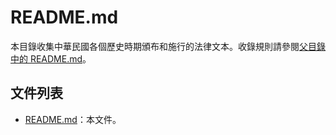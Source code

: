 # README.md

本目錄收集中華民國各個歷史時期頒布和施行的法律文本。收錄規則請參閱[父目錄中的
README.md](../README.md)。

## 文件列表

* [README.md](README.md)：本文件。

